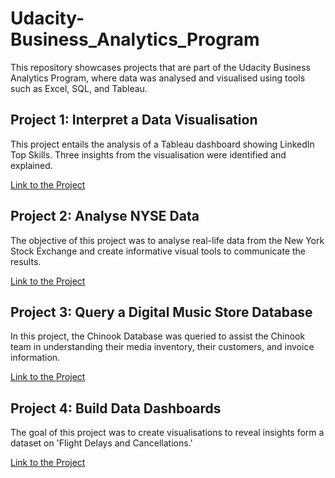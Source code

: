 # Udacity-Business_Analytics_Program
This repository showcases projects that are part of the Udacity Business Analytics Program, where data was analysed and visualised using tools such as Excel, SQL, and Tableau.

## Project 1: Interpret a Data Visualisation
This project entails the analysis of a Tableau dashboard showing LinkedIn Top Skills. Three insights from the visualisation were identified and explained.  
  
[Link to the Project](https://github.com)

## Project 2: Analyse NYSE Data
The objective of this project was to analyse real-life data from the New York Stock Exchange and create informative visual tools to communicate the results. 

[Link to the Project](https://github.com)

## Project 3: Query a Digital Music Store Database
In this project, the Chinook Database was queried to assist the Chinook team in understanding their media inventory, their customers, and invoice information.

[Link to the Project](https://github.com)

## Project 4: Build Data Dashboards
The goal of this project was to create visualisations to reveal insights form a dataset on 'Flight Delays and Cancellations.'

[Link to the Project](https://github.com)
